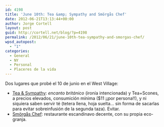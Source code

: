 ```yaml
---
id: 4198
title: 'June 10th: Tea &amp; Sympathy and Smörgås Chef'
date: 2012-06-21T13:13:44+00:00
author: Jorge Cortell
layout: post
guid: http://cortell.net/blog/?p=4198
permalink: /2012/06/21/june-10th-tea-sympathy-and-smorgas-chef/
wpsd_autopost:
  - "1"
categories:
  - General
  - NY
  - Personal
  - Placeres de la vida
---
```

Dos lugares que probé el 10 de junio en el West Village: 

  * <a title="http://www.teaandsympathynewyork.com/home.php" href="http://www.teaandsympathynewyork.com/home.php" target="_blank">Tea & Sympathy</a>: _encanto británico_ (ironía intencionada) y Tea+Scones, a precios elevados, consumición mínima ($11 ¡¡por persona!!), y ni siquiera saben servir té (tetera llena, hoja suelta&#8230; sin forma de sacarlas para evitar sobreinfusión de la segunda taza). Evitar.
  * <a title="http://www.smorgas.com/" href="http://www.smorgas.com/" target="_blank">Smörgås Chef</a>: restaurante escandinavo decente, con su propia eco-granja.